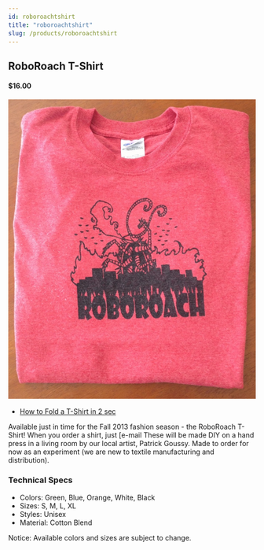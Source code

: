 ```yaml
---
id: roboroachtshirt
title: "roboroachtshirt"
slug: /products/roboroachtshirt
---
```



## RoboRoach T-Shirt

#### $16.00


![T-Shirt](./img/RoboRoachTshirt.jpg)

  * [How to Fold a T-Shirt in 2 sec](http://www.youtube.com/watch?v=dZRd5ulBna4)

Available just in time for the Fall 2013 fashion season - the RoboRoach
T-Shirt! When you order a shirt, just [e-mail
These will be made DIY on a hand press in a living room by our local artist,
Patrick Goussy. Made to order for now as an experiment (we are new to textile
manufacturing and distribution).

### Technical Specs

  * Colors: Green, Blue, Orange, White, Black
  * Sizes: S, M, L, XL
  * Styles: Unisex 
  * Material: Cotton Blend

Notice: Available colors and sizes are subject to change.

